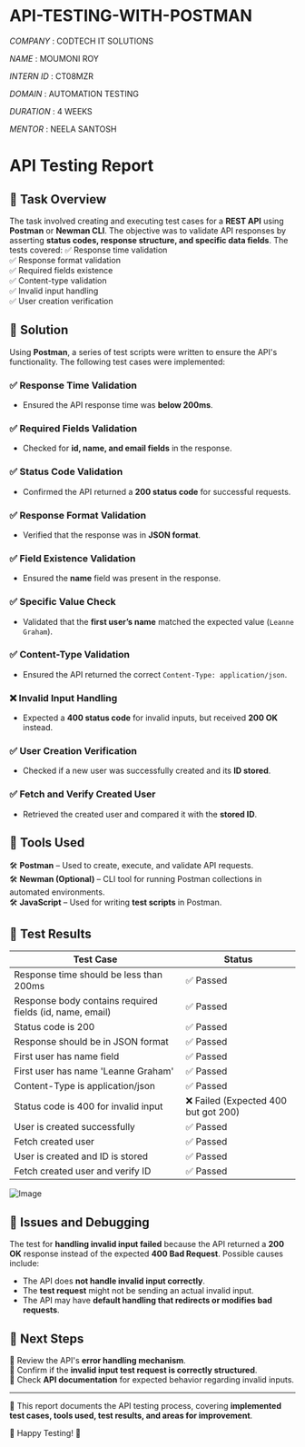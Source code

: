 # API-TESTING-WITH-POSTMAN

*COMPANY* : CODTECH IT SOLUTIONS

*NAME* : MOUMONI ROY

*INTERN ID* : CT08MZR

*DOMAIN* : AUTOMATION TESTING

*DURATION* : 4 WEEKS

*MENTOR* :  NEELA SANTOSH


# API Testing Report

## 📌 Task Overview
The task involved creating and executing test cases for a **REST API** using **Postman** or **Newman CLI**. The objective was to validate API responses by asserting **status codes, response structure, and specific data fields**. The tests covered:
✅ Response time validation  
✅ Response format validation  
✅ Required fields existence  
✅ Content-type validation  
✅ Invalid input handling  
✅ User creation verification  

## 📌 Solution
Using **Postman**, a series of test scripts were written to ensure the API's functionality. The following test cases were implemented:

### ✅ Response Time Validation
- Ensured the API response time was **below 200ms**.

### ✅ Required Fields Validation
- Checked for **id, name, and email fields** in the response.

### ✅ Status Code Validation
- Confirmed the API returned a **200 status code** for successful requests.

### ✅ Response Format Validation
- Verified that the response was in **JSON format**.

### ✅ Field Existence Validation
- Ensured the **name** field was present in the response.

### ✅ Specific Value Check
- Validated that the **first user’s name** matched the expected value (`Leanne Graham`).

### ✅ Content-Type Validation
- Ensured the API returned the correct `Content-Type: application/json`.

### ❌ Invalid Input Handling
- Expected a **400 status code** for invalid inputs, but received **200 OK** instead.

### ✅ User Creation Verification
- Checked if a new user was successfully created and its **ID stored**.

### ✅ Fetch and Verify Created User
- Retrieved the created user and compared it with the **stored ID**.

## 📌 Tools Used
🛠 **Postman** – Used to create, execute, and validate API requests.  
🛠 **Newman (Optional)** – CLI tool for running Postman collections in automated environments.  
🛠 **JavaScript** – Used for writing **test scripts** in Postman.

## 📌 Test Results

| **Test Case** | **Status** |
|--------------|------------|
| Response time should be less than 200ms | ✅ Passed |
| Response body contains required fields (id, name, email) | ✅ Passed |
| Status code is 200 | ✅ Passed |
| Response should be in JSON format | ✅ Passed |
| First user has name field | ✅ Passed |
| First user has name 'Leanne Graham' | ✅ Passed |
| Content-Type is application/json | ✅ Passed |
| Status code is 400 for invalid input | ❌ Failed (Expected 400 but got 200) |
| User is created successfully | ✅ Passed |
| Fetch created user | ✅ Passed |
| User is created and ID is stored | ✅ Passed |
| Fetch created user and verify ID | ✅ Passed |

![Image](https://github.com/user-attachments/assets/5ad5afeb-b3a8-4077-a29d-3c35dd8832d0)

## 📌 Issues and Debugging
The test for **handling invalid input failed** because the API returned a **200 OK** response instead of the expected **400 Bad Request**. Possible causes include:

- The API does **not handle invalid input correctly**.
- The **test request** might not be sending an actual invalid input.
- The API may have **default handling that redirects or modifies bad requests**.

## 📌 Next Steps
🔹 Review the API's **error handling mechanism**.  
🔹 Confirm if the **invalid input test request is correctly structured**.  
🔹 Check **API documentation** for expected behavior regarding invalid inputs.  

---

📄 This report documents the API testing process, covering **implemented test cases, tools used, test results, and areas for improvement**.

🚀 Happy Testing! 🚀
